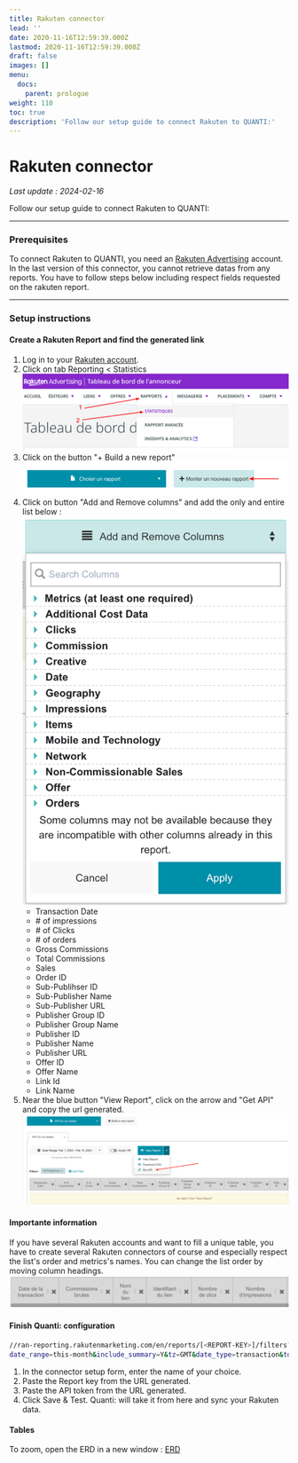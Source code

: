 ```yaml
---
title: Rakuten connector
lead: ''
date: 2020-11-16T12:59:39.000Z
lastmod: 2020-11-16T12:59:39.000Z
draft: false
images: []
menu:
  docs:
    parent: prologue
weight: 110
toc: true
description: 'Follow our setup guide to connect Rakuten to QUANTI:'
---
```


# Rakuten connector

_Last update : 2024-02-16_

Follow our setup guide to connect Rakuten to QUANTI:

***

### Prerequisites

To connect Rakuten to QUANTI, you need an [Rakuten Advertising](https://rakutenadvertising.com/fr-fr/) account. In the last version of this connector, you cannot retrieve datas from any reports. You have to follow steps below including respect fields requested on the rakuten report.

***

### Setup instructions

#### Create a Rakuten Report and find the generated link

1. Log in to your [Rakuten account](https://auth.rakutenmarketing.com/auth/realms/rakuten-advertising/protocol/openid-connect/auth?client\_id=security-admin-console\&redirect\_uri=https%3A%2F%2Fauth.rakutenmarketing.com%2Fauth%2Fadmin%2Frakuten-advertising%2Fconsole%2F\&state=0bfc7308-d6d6-411a-a3a2-c858f86852ac\&response\_mode=fragment\&response\_type=code\&scope=openid\&nonce=37498c3d-5f4c-4dbd-826f-da13d0cb7827\&code\_challenge=isEfEnMMx8QHWhWZptlAkdHIxfB3UrcJcjFMuWFf07o\&code\_challenge\_method=S256).
2. Click on tab Reporting < Statistics\
   ![](../content/en/docs/prologue/rakuten/rakuten1.png)
3. Click on the button "+ Build a new report"\
   ![](../content/en/docs/prologue/rakuten/rakuten2.png)
4. Click on button "Add and Remove columns" and add the only and entire list below :\
   ![](../content/en/docs/prologue/rakuten/rakuten3.png)
   * Transaction Date
   * \# of impressions
   * \# of Clicks
   * \# of orders
   * Gross Commissions
   * Total Commissions
   * Sales
   * Order ID
   * Sub-Publihser ID
   * Sub-Publisher Name
   * Sub-Publisher URL
   * Publisher Group ID
   * Publisher Group Name
   * Publisher ID
   * Publisher Name
   * Publisher URL
   * Offer ID
   * Offer Name
   * Link Id
   * Link Name
5. Near the blue button "View Report", click on the arrow and "Get API" and copy the url generated.\
   ![](../content/en/docs/prologue/rakuten/rakuten4.png)

#### Importante information

If you have several Rakuten accounts and want to fill a unique table, you have to create several Rakuten connectors of course and especially respect the list's order and metrics's names. You can change the list order by moving column headings.\
![](../content/en/docs/prologue/rakuten/rakuten5.png)

#### Finish Quanti: configuration

```bash
//ran-reporting.rakutenmarketing.com/en/reports/[<REPORT-KEY>]/filters?
date_range=this-month&include_summary=Y&tz=GMT&date_type=transaction&token=[<API-TOKEN>]
```

1. In the connector setup form, enter the name of your choice.
2. Paste the Report key from the URL generated.
3. Paste the API token from the URL generated.
4. Click Save & Test. Quanti: will take it from here and sync your Rakuten data.

#### Tables

To zoom, open the ERD in a new window : [ERD](https://dbdiagram.io/e/65c21107ac844320ae8d4a3a/65ce1bf4ac844320ae394e5d)
